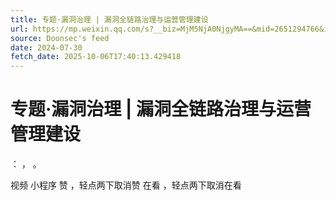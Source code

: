```yaml
---
title: 专题·漏洞治理 | 漏洞全链路治理与运营管理建设
url: https://mp.weixin.qq.com/s?__biz=MjM5NjA0NjgyMA==&mid=2651294766&idx=1&sn=ead81c0e4b3000600e88d4e77647d9d5
source: Doonsec's feed
date: 2024-07-30
fetch_date: 2025-10-06T17:40:13.429418
---
```


# 专题·漏洞治理 | 漏洞全链路治理与运营管理建设

：
，
。

视频
小程序
赞
，轻点两下取消赞
在看
，轻点两下取消在看
